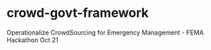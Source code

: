 # crowd-govt-framework
Operationalize CrowdSourcing for Emergency Management - FEMA Hackathon Oct 21
